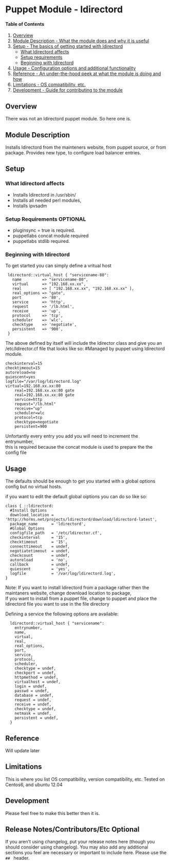 # Puppet Module - ldirectord

#### Table of Contents

1. [Overview](#overview)
2. [Module Description - What the module does and why it is useful](#module-description)
3. [Setup - The basics of getting started with ldirectord](#setup)
    * [What ldirectord affects](#what-ldirectord-affects)
    * [Setup requirements](#setup-requirements)
    * [Beginning with ldirectord](#beginning-with-ldirectord)
4. [Usage - Configuration options and additional functionality](#usage)
5. [Reference - An under-the-hood peek at what the module is doing and how](#reference)
5. [Limitations - OS compatibility, etc.](#limitations)
6. [Development - Guide for contributing to the module](#development)

## Overview

There was not an ldirectord puppet module.  So here one is.

## Module Description

Installs ldirectord from the mainteners website, from puppet source, 
or from package. Provides new type, to configure load balancer entries.

## Setup

### What ldirectord affects

* Installs ldirectord in /usr/sbin/
* Installs all needed perl modules,
* Installs ipvsadm

### Setup Requirements **OPTIONAL**

* pluginsync = true is required.
* puppetlabs concat module required
* puppetlabs stdlib required.

### Beginning with ldirectord

To get started you can simply define a vritual host

     ldirectord::virtual_host { "servicename-80":
       name         => "servicename-80",
       virtual      => "192.168.xx.xx",
       real         => [ "192.168.xx.xx", "192.168.xx.xx" ],
       real_options => "gate",
       port         => '80',
       service      => 'http',
       request      => '/lb.html',
       receive      => 'up',
       protocol     => 'tcp',
       scheduler    => 'wlc',
       checktype    => 'negotiate',
       persistent   => '900',
     }

The above defined by itself will include the ldirector class 
and give you an /etc/ldirector.cf file that looks like so:
#Managed by puppet using ldirectord module.

    checkinterval=15
    checktimeout=15
    autoreload=no
    quiescent=yes
    logfile="/var/log/ldirectord.log"
    virtual=192.168.xx.xx:80
        real=192.168.xx.xx:80 gate
        real=192.168.xx.xx:80 gate
        service=http
        request="/lb.html"
        receive="up"
        scheduler=wlc
        protocol=tcp
        checktype=negotiate
        persistent=900

Unfortantly every entry you add you will need to increment the entrynumber,  
this is required because the concat module is used to prepare the the config file


## Usage

The defaults should be enough to get you started with a global options config but no 
virtual hosts.

if you want to edit the default global oiptions you can do so like so:

    class { ::ldirectord:
      #Install Options
      download_location = 'http://horms.net/projects/ldirectord/download/ldirectord-latest',
      package_name      = 'ldirectord',
      #Global Options
      configfile_path   = '/etc/ldirector.cf',
      checkinterval     = '15',
      checktimeout      = '15',
      connecttimeout    = undef,
      negotiatetimeout  = undef,
      checkcount        = undef,
      autoreload        = 'no',
      callback          = undef,
      quiescent         = 'yes',
      logfile           = '/var/log/ldirectord.log',
    }

Note:  If you want to install ldirectord from a package rather then the maintaners website,  change download location to package,  
       If you want to install from a puppet file,  change to puppet and place the ldirectord file you want to use in the file directory

Defining a service the following options are available:

      ldirectord::virtual_host { "servicename":
        entrynumber,
        name,
        virtual,
        real,
        real_options,
        port,
        service,
        protocol,
        scheduler,
        checktype = undef,
        checkport = undef,
        httpmethod = undef,
        virtualhost = undef,
        login = undef,
        passwd = undef,
        database = undef,
        request = undef,
        receive = undef,
        checktype = undef,
        netmask = undef,
        persistent = undef,
      }


## Reference

Will update later

## Limitations

This is where you list OS compatibility, version compatibility, etc.
Tested on Centos6, and ubuntu 12.04

## Development

Please feel free to make this better then it is.

## Release Notes/Contributors/Etc **Optional**

If you aren't using changelog, put your release notes here (though you should
consider using changelog). You may also add any additional sections you feel are
necessary or important to include here. Please use the `## ` header.
